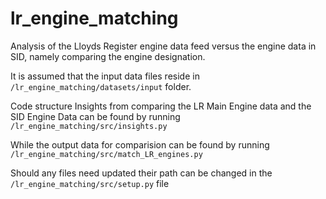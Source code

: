 # lr_engine_matching
Analysis of the Lloyds Register engine data feed versus the engine
 data in SID, namely comparing the engine designation.
 
It is assumed that the input data files reside in 
`/lr_engine_matching/datasets/input` folder.

Code structure
Insights from comparing the LR Main Engine data and the SID 
Engine Data can be found by running `/lr_engine_matching/src/insights.py`

While the output data for comparision can be found by running
 `/lr_engine_matching/src/match_LR_engines.py`
 
 
 Should any files need updated their path can be changed in
 the `/lr_engine_matching/src/setup.py` file
